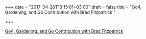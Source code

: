 +++
date = "2017-04-28T13:15:01+03:00"
draft = false
title = "Go4, Gardening, and Go Contribution with Brad Fitzpatrick "

+++

<p><a href="https://changelog.com/gotime/44">Go4, Gardening, and Go Contribution with Brad Fitzpatrick </a></p>